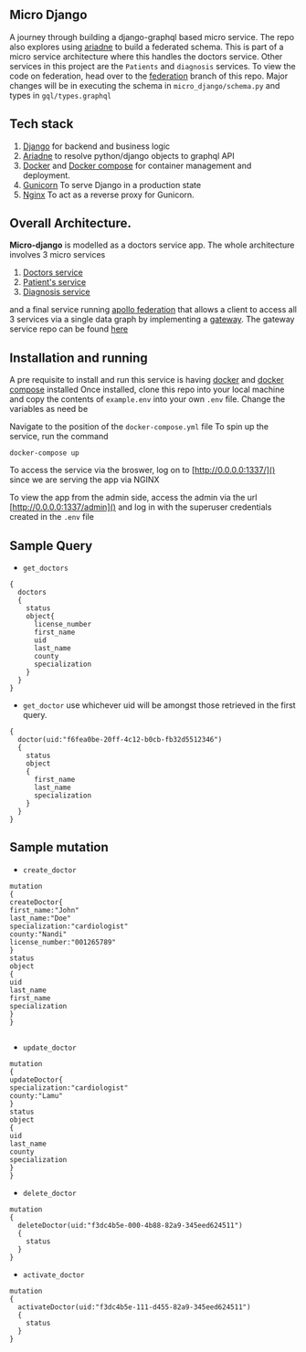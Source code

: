 ## Micro Django
A journey through building a django-graphql based micro service.
The repo also explores using [ariadne](https://ariadnegraphql.org/) to build a federated schema.
This is part of a micro service architecture where this handles the doctors service. Other services in this project are the `Patients` and `diagnosis` services.
 To view the code on federation, head over to the [federation](https://github.com/KimaruThagna/micro-django/tree/federation) branch of this repo.
 Major changes will be in executing the schema in `micro_django/schema.py` and types in `gql/types.graphql`
## Tech stack
1. [Django](https://www.djangoproject.com/) for backend and business logic
2. [Ariadne](https://ariadnegraphql.org/) to resolve python/django objects to graphql API
3. [Docker](https://docs.docker.com/get-docker/) and
 [Docker compose](https://docs.docker.com/compose/) for container management and deployment.
4. [Gunicorn](https://gunicorn.org/) To serve Django in a production state
5. [Nginx](https://www.nginx.com/) To act as a reverse proxy for Gunicorn.
 
## Overall Architecture.
**Micro-django** is modelled as a doctors service app. The whole architecture involves 3 micro services
1. [Doctors service](https://github.com/KimaruThagna/micro-django)
2. [Patient's service](https://github.com/KimaruThagna/patient-microservice)
3. [Diagnosis service](https://github.com/KimaruThagna/diagnosis-microservice)

and a final service running [apollo federation](https://www.apollographql.com/docs/apollo-server/federation/introduction/) that allows a client to access all 3 services
via a single data graph by implementing a [gateway](https://www.apollographql.com/docs/apollo-server/federation/gateway/).
The gateway service repo can be found [here](https://github.com/KimaruThagna/hospital-federated)

## Installation and running
A pre requisite to install and run this service is 
having [docker]() and [docker compose]() installed
Once installed, clone this repo into your local machine  and copy the contents of `example.env` into your own `.env` file. 
Change the variables as need be

Navigate to the position of the `docker-compose.yml` file
To spin up the service, run the command
```apex
docker-compose up
```
To access the service via the broswer, log on to [http://0.0.0.0:1337/]() since we are serving the app via NGINX

To view the app from the admin side, access the admin via the url [http://0.0.0.0:1337/admin]() and log in with the superuser credentials created in the `.env` file

## Sample Query
- `get_doctors`
```
{
  doctors
  {
    status
    object{
      license_number
      first_name
      uid
      last_name
      county
      specialization
    }
  }
}
```
- `get_doctor`  use whichever uid will be amongst those retrieved in the first query.
```
{
  doctor(uid:"f6fea0be-20ff-4c12-b0cb-fb32d5512346")
  {
    status
    object
    {
      first_name
      last_name
      specialization
    }
  }
}
```

## Sample mutation
- ``create_doctor``
```
mutation
{
createDoctor{
first_name:"John"
last_name:"Doe"
specialization:"cardiologist"
county:"Nandi"
license_number:"001265789" 
}
status
object
{
uid
last_name
first_name
specialization
}
}


```

-   `update_doctor`

```
mutation
{
updateDoctor{
specialization:"cardiologist"
county:"Lamu"
}
status
object
{
uid
last_name
county
specialization
}
}

```

- `delete_doctor`
```
mutation
{
  deleteDoctor(uid:"f3dc4b5e-000-4b88-82a9-345eed624511")
  {
    status
  }
}
```
- `activate_doctor`
```
mutation
{
  activateDoctor(uid:"f3dc4b5e-111-d455-82a9-345eed624511")
  {
    status
  }
}
```